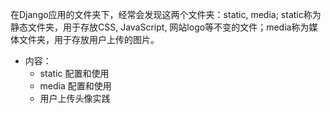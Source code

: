 在Django应用的文件夹下，经常会发现这两个文件夹：static, media; static称为静态文件夹，用于存放CSS, JavaScript, 网站logo等不变的文件；media称为媒体文件夹，用于存放用户上传的图片。
* 内容：
  * static 配置和使用
  * media 配置和使用
  * 用户上传头像实践
